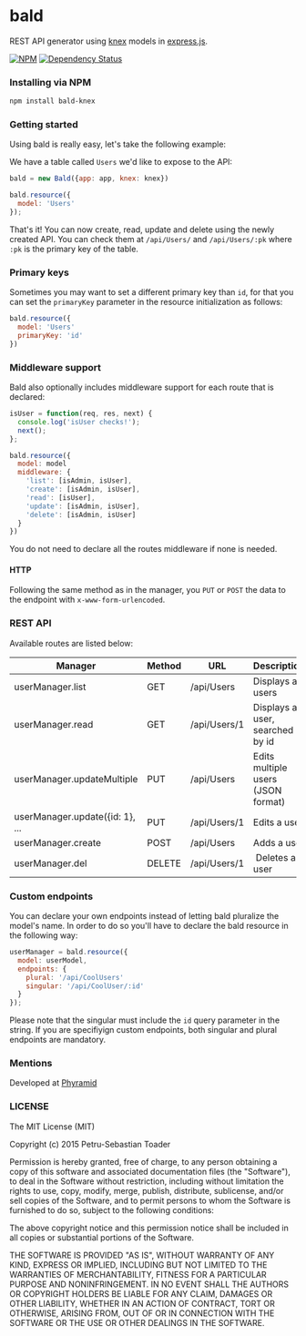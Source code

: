 # bald
REST API generator using [knex](http://www.knexjs.org/) models in [express.js](http://expressjs.com/).

[![NPM](https://nodei.co/npm/bald-knex.png?downloads=true)](https://nodei.co/npm/bald/)
[![Dependency Status](https://david-dm.org/phyramid/bald-knex.svg)](https://david-dm.org/phyramid/bald-knex)


### Installing via NPM
```bash
npm install bald-knex
```

### Getting started

Using bald is really easy, let's take the following example:

We have a table called `Users` we'd like to expose to the API:

```javascript
bald = new Bald({app: app, knex: knex})

bald.resource({
  model: 'Users'
});
```

That's it! You can now create, read, update and delete using the newly created API. You can check them at `/api/Users/` and `/api/Users/:pk` where `:pk` is the primary key of the table.

### Primary keys

Sometimes you may want to set a different primary key than `id`, for that you can set the `primaryKey` parameter in the resource initialization as follows:

```javascript
bald.resource({
  model: 'Users'
  primaryKey: 'id'
})
```

### Middleware support

Bald also optionally includes middleware support for each route that is declared:

```javascript
isUser = function(req, res, next) {
  console.log('isUser checks!');
  next();
};

bald.resource({
  model: model
  middleware: {
    'list': [isAdmin, isUser],
    'create': [isAdmin, isUser],
    'read': [isUser],
    'update': [isAdmin, isUser],
    'delete': [isAdmin, isUser]
  }
})
```

You do not need to declare all the routes middleware if none is needed.

#### HTTP

Following the same method as in the manager, you `PUT` or `POST` the data to the endpoint with `x-www-form-urlencoded`.

### REST API

Available routes are listed below:

Manager | Method | URL | Description
------- | -------|-----| ------------
userManager.list | GET | /api/Users | Displays all users
userManager.read | GET | /api/Users/1 | Displays a user, searched by id
userManager.updateMultiple | PUT | /api/Users | Edits multiple users (JSON format)
userManager.update({id: 1}, ... | PUT | /api/Users/1 | Edits a user
userManager.create | POST | /api/Users | Adds a user
userManager.del | DELETE | /api/Users/1 | Deletes a user

### Custom endpoints

You can declare your own endpoints instead of letting bald pluralize the model's name. In order to do so you'll have to declare the bald resource in the following way:

```javascript
userManager = bald.resource({
  model: userModel,
  endpoints: {
    plural: '/api/CoolUsers'
    singular: '/api/CoolUser/:id'
  }
});
```

Please note that the singular must include the `id` query parameter in the string. If you are specifiyign custom endpoints, both singular and plural endpoints are mandatory.

### Mentions

Developed at [Phyramid](http://phyramid.com)

### LICENSE

The MIT License (MIT)

Copyright (c) 2015 Petru-Sebastian Toader

Permission is hereby granted, free of charge, to any person obtaining a copy
of this software and associated documentation files (the "Software"), to deal
in the Software without restriction, including without limitation the rights
to use, copy, modify, merge, publish, distribute, sublicense, and/or sell
copies of the Software, and to permit persons to whom the Software is
furnished to do so, subject to the following conditions:

The above copyright notice and this permission notice shall be included in all
copies or substantial portions of the Software.

THE SOFTWARE IS PROVIDED "AS IS", WITHOUT WARRANTY OF ANY KIND, EXPRESS OR
IMPLIED, INCLUDING BUT NOT LIMITED TO THE WARRANTIES OF MERCHANTABILITY,
FITNESS FOR A PARTICULAR PURPOSE AND NONINFRINGEMENT. IN NO EVENT SHALL THE
AUTHORS OR COPYRIGHT HOLDERS BE LIABLE FOR ANY CLAIM, DAMAGES OR OTHER
LIABILITY, WHETHER IN AN ACTION OF CONTRACT, TORT OR OTHERWISE, ARISING FROM,
OUT OF OR IN CONNECTION WITH THE SOFTWARE OR THE USE OR OTHER DEALINGS IN THE
SOFTWARE.
